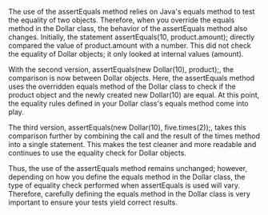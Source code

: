 The use of the assertEquals method relies on Java's equals method to test the equality of two objects. 
Therefore, when you override the equals method in the Dollar class, 
the behavior of the assertEquals method also changes.
Initially, the statement assertEquals(10, product.amount); 
directly compared the value of product.amount with a number. 
This did not check the equality of Dollar objects; it only looked at internal values (amount).

With the second version, assertEquals(new Dollar(10), product);, 
the comparison is now between Dollar objects. Here, the assertEquals method 
uses the overridden equals method of the Dollar class to check if the product object 
and the newly created new Dollar(10) are equal. 
At this point, the equality rules defined in your Dollar class's equals method come into play.

The third version, assertEquals(new Dollar(10), five.times(2));, 
takes this comparison further by combining the call and the result of the times method 
into a single statement. This makes the test cleaner and more readable and continues 
to use the equality check for Dollar objects.

Thus, the use of the assertEquals method remains unchanged; 
however, depending on how you define the equals method in the Dollar class, 
the type of equality check performed when assertEquals is used will vary. 
Therefore, carefully defining the equals method in the Dollar class is very important 
to ensure your tests yield correct results.